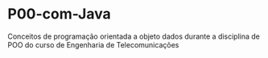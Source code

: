 # P00-com-Java
Conceitos de programação orientada a objeto dados durante a disciplina de POO do curso de Engenharia de Telecomunicações
